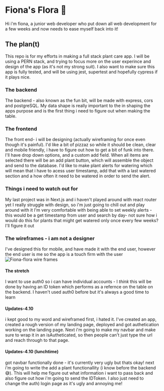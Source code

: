 # Fiona's Flora :seedling:
Hi i'm fiona, a junior web developer who put down all web development for a few weeks and now needs to ease myself back into it!

## The plan(t)
This repo is for my efforts in making a full stack plant care app. I will be using a PERN stack, and trying to focus more on the user experince and design of the app (as it's not my strong suit). I also want to make sure this app is fully tested, and will be using jest, supertest and hopefully cypress if it plays nice.

### The backend
The backend - also known as the fun bit, will be made with express, cors and postgreSQL. My data shape is really important to the in shaping the apps purpose and is the first thing i need to figure out when making the table. 

### The frontend 
The front end- i will be designing (actually wireframing for once even though it's painful). I'd like a bit of pizzaz so while it should be clean, clear and mobile friendly, i have to figure out how to get a bit of funk into there. I'll have drop down options, and a custom add field. When all items are selected there will be an add plant button, which will assemble the object and send to the database. I'd like to make plant alerts for watering which will mean that i have to acess user timestamp, add that with a last watered section and a how often it need to be watered in order to send the alert. 

### Things i need to watch out for
My last project was in Next.js and i haven't played around with react router yet 
I really struggle with design, so i'm just going to chill out and play around with it 
I'm very comfortable with being able to set weekly alerts - this would be a get timestamp from user and search by day- not sure how i would do this for plants that might get watered only once every few weeks? I'll figure it out 

### The wireframes - i am not a designer
I've designed this for mobile, and have made it with the end user, however the end user is me so the app is a touch firm with the user
![Fiona-flora wire frames](https://user-images.githubusercontent.com/100845392/197201112-2612a121-d87e-4bb8-ae3f-de881a979f0d.png)


#### The stretch 
I want to use auth0 so i can have individual accounts - I *think* this will be done by having an ID token which performs as a refernce on the table on the backend. I haven't used auth0 before but it's always a good time to learn 

#### Updates-4.10
i kept good to my word and wireframed first, i hated it. I've created an app, created a rough version of my landing page, deployed and got authetication working on the landing page. Next i'm going to make my navbar and make sure to wrap it in an isAutheticated, so then people can't just type the url and reach through to that page. 

#### Updates-4.10 (lunchtime)
got navbar functionally done - it's currently very ugly but thats okay! next i'm going to write the add a plant functionallity (i know before the backend :sweat_smile:). This will help me figure out what information i want to pass back and also figure out how i'm going to send the IDToken. I also just need to change the auth) login page as it's ugly and annoying me!

